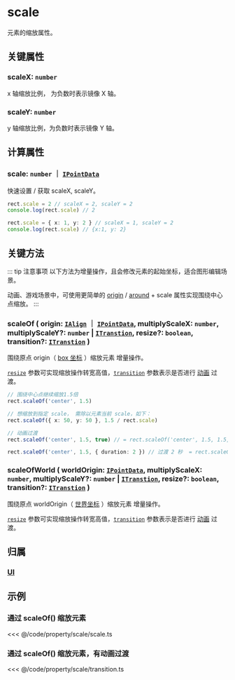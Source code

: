 # scale

元素的缩放属性。

## 关键属性

### scaleX: `number`

x 轴缩放比例， 为负数时表示镜像 X 轴。

### scaleY: `number`

y 轴缩放比例，为负数时表示镜像 Y 轴。

## 计算属性

### scale: `number` ｜ [`IPointData`](/reference/interface/math/Math#ipointdata)

快速设置 / 获取 scaleX, scaleY。

```ts
rect.scale = 2 // scaleX = 2, scaleY = 2
console.log(rect.scale) // 2

rect.scale = { x: 1, y: 2 } // scaleX = 1, scaleY = 2
console.log(rect.scale) // {x:1, y: 2}
```

## 关键方法

::: tip 注意事项
以下方法为增量操作，且会修改元素的起始坐标，适合图形编辑场景。

动画、游戏场景中，可使用更简单的 [origin](./origin.md) / [around](./around.md) + scale 属性实现围绕中心点缩放。
:::

### scaleOf ( origin: [`IAlign`](/reference/interface/math/Math.md#ialign) ｜ [`IPointData`](../interface/math/Math#ipointdata), multiplyScaleX: `number`, multiplyScaleY?: `number` | [`ITranstion`](/reference/property/transition.md#transition-itranstion), resize?: `boolean`, transition?: [`ITranstion`](/reference/property/transition.md#transition-itranstion) )

围绕原点 origin（ [box 坐标](/guide/basic/coordinate.md#box) ）缩放元素 <badge>增量操作</badge>。

[`resize`](/reference/property/resize.md) 参数可实现缩放操作转宽高值，[`transition`](/reference/property/transition.md#transition-itranstion) 参数表示是否进行 [动画](/guide/plugin/animate.md) 过渡。

```ts
// 围绕中心点继续缩放1.5倍
rect.scaleOf('center', 1.5)

// 想缩放到指定 scale， 需除以元素当前 scale，如下：
rect.scaleOf({ x: 50, y: 50 }, 1.5 / rect.scale)

// 动画过渡
rect.scaleOf('center', 1.5, true) // = rect.scaleOf('center', 1.5, 1.5, false, true)

rect.scaleOf('center', 1.5, { duration: 2 }) // 过渡 2 秒  = rect.scaleOf('center', 1.5, 1.5, false, 2)
```

### scaleOfWorld ( worldOrigin: [`IPointData`](../interface/math/Math#ipointdata), multiplyScaleX: `number`, multiplyScaleY?: `number` | [`ITranstion`](/reference/property/transition.md#transition-itranstion), resize?: `boolean`, transition?: [`ITranstion`](/reference/property/transition.md#transition-itranstion) )

围绕原点 worldOrigin（ [世界坐标](/guide/basic/coordinate.md#world) ）缩放元素 <badge>增量操作</badge>。

[`resize`](/reference/property/resize.md) 参数可实现缩放操作转宽高值，[`transition`](/reference/property/transition.md#transition-itranstion) 参数表示是否进行 [动画](/guide/plugin/animate.md) 过渡。

## 归属

### [UI](/reference/display/UI.md)

## 示例

### 通过 scaleOf() 缩放元素

<<< @/code/property/scale/scale.ts

### 通过 scaleOf() 缩放元素，有动画过渡

<<< @/code/property/scale/transition.ts
